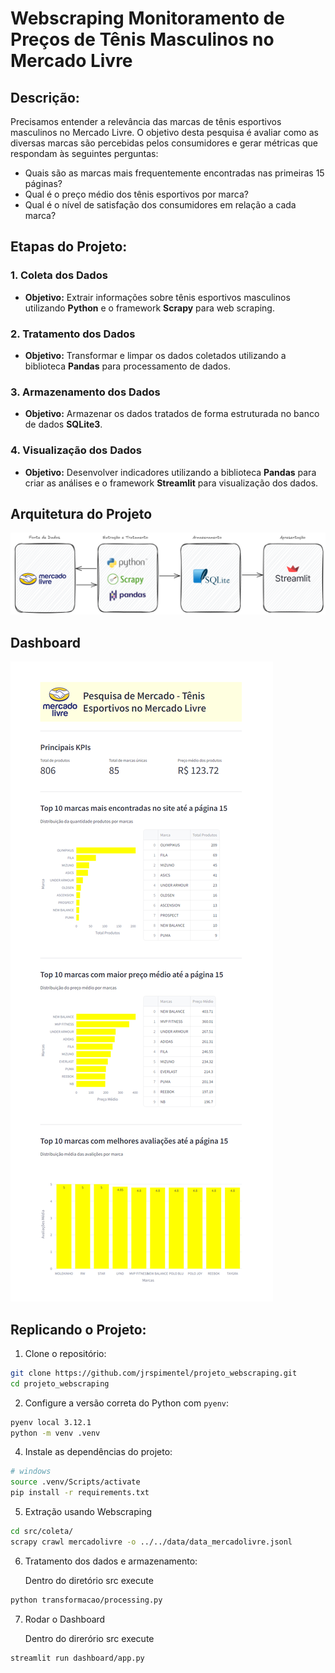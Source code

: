 # Webscraping Monitoramento de Preços de Tênis Masculinos no Mercado Livre

## **Descrição**: 

Precisamos entender a relevância das marcas de tênis esportivos masculinos no Mercado Livre. O objetivo desta pesquisa é avaliar como as diversas marcas são percebidas pelos consumidores e gerar métricas que respondam às seguintes perguntas:

- Quais são as marcas mais frequentemente encontradas nas primeiras 15 páginas?
- Qual é o preço médio dos tênis esportivos por marca?
- Qual é o nível de satisfação dos consumidores em relação a cada marca?

## Etapas do Projeto:

### 1. Coleta dos Dados
- **Objetivo:** Extrair informações sobre tênis esportivos masculinos utilizando **Python** e o framework **Scrapy** para web scraping.

### 2. Tratamento dos Dados
- **Objetivo:** Transformar e limpar os dados coletados utilizando a biblioteca **Pandas** para processamento de dados.

### 3. Armazenamento dos Dados
- **Objetivo:** Armazenar os dados tratados de forma estruturada no banco de dados **SQLite3**.

### 4. Visualização dos Dados
- **Objetivo:** Desenvolver indicadores utilizando a biblioteca **Pandas** para criar as análises e o framework **Streamlit** para visualização dos dados.

## Arquitetura do Projeto

![arquitetura](/pics/arquitetura.png)

## Dashboard

![dashboard](pics/app_streamlit.png)

## Replicando o Projeto:

1. Clone o repositório:

```bash
git clone https://github.com/jrspimentel/projeto_webscraping.git
cd projeto_webscraping
```
 2. Configure a versão correta do Python com `pyenv`:
```bash
pyenv local 3.12.1
python -m venv .venv
```
4. Instale as dependências do projeto:
```bash
# windows
source .venv/Scripts/activate 
pip install -r requirements.txt
```
5. Extração usando Webscraping
```bash
cd src/coleta/
scrapy crawl mercadolivre -o ../../data/data_mercadolivre.jsonl
```

6. Tratamento dos dados e armazenamento:

    Dentro do diretório src execute
```bash
python transformacao/processing.py
```
7. Rodar o Dashboard

    Dentro do direrório src execute
```bash
streamlit run dashboard/app.py
````